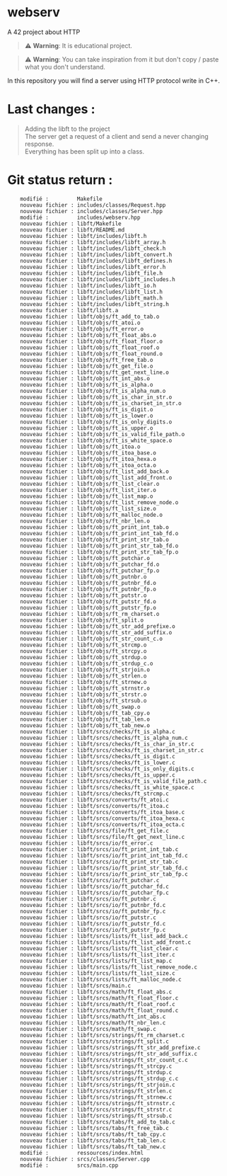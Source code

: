 # webserv
A 42 project about HTTP

> :warning: **Warning**: It is educational project.

> :warning: **Warning**: You can take inspiration from it but don't copy / paste what you don't understand.

In this repository you will find a server using HTTP protocol write in C++.

# Last changes :
> Adding the libft to the project  
> The server get a request of a client and send a never changing response.  
> Everything has been split up into a class.  

# Git status return :

        modifié :         Makefile
        nouveau fichier : includes/classes/Request.hpp
        nouveau fichier : includes/classes/Server.hpp
        modifié :         includes/webserv.hpp
        nouveau fichier : libft/Makefile
        nouveau fichier : libft/README.md
        nouveau fichier : libft/includes/libft.h
        nouveau fichier : libft/includes/libft_array.h
        nouveau fichier : libft/includes/libft_check.h
        nouveau fichier : libft/includes/libft_convert.h
        nouveau fichier : libft/includes/libft_defines.h
        nouveau fichier : libft/includes/libft_error.h
        nouveau fichier : libft/includes/libft_file.h
        nouveau fichier : libft/includes/libft_includes.h
        nouveau fichier : libft/includes/libft_io.h
        nouveau fichier : libft/includes/libft_list.h
        nouveau fichier : libft/includes/libft_math.h
        nouveau fichier : libft/includes/libft_string.h
        nouveau fichier : libft/libft.a
        nouveau fichier : libft/objs/ft_add_to_tab.o
        nouveau fichier : libft/objs/ft_atoi.o
        nouveau fichier : libft/objs/ft_error.o
        nouveau fichier : libft/objs/ft_float_abs.o
        nouveau fichier : libft/objs/ft_float_floor.o
        nouveau fichier : libft/objs/ft_float_roof.o
        nouveau fichier : libft/objs/ft_float_round.o
        nouveau fichier : libft/objs/ft_free_tab.o
        nouveau fichier : libft/objs/ft_get_file.o
        nouveau fichier : libft/objs/ft_get_next_line.o
        nouveau fichier : libft/objs/ft_int_abs.o
        nouveau fichier : libft/objs/ft_is_alpha.o
        nouveau fichier : libft/objs/ft_is_alpha_num.o
        nouveau fichier : libft/objs/ft_is_char_in_str.o
        nouveau fichier : libft/objs/ft_is_charset_in_str.o
        nouveau fichier : libft/objs/ft_is_digit.o
        nouveau fichier : libft/objs/ft_is_lower.o
        nouveau fichier : libft/objs/ft_is_only_digits.o
        nouveau fichier : libft/objs/ft_is_upper.o
        nouveau fichier : libft/objs/ft_is_valid_file_path.o
        nouveau fichier : libft/objs/ft_is_white_space.o
        nouveau fichier : libft/objs/ft_itoa.o
        nouveau fichier : libft/objs/ft_itoa_base.o
        nouveau fichier : libft/objs/ft_itoa_hexa.o
        nouveau fichier : libft/objs/ft_itoa_octa.o
        nouveau fichier : libft/objs/ft_list_add_back.o
        nouveau fichier : libft/objs/ft_list_add_front.o
        nouveau fichier : libft/objs/ft_list_clear.o
        nouveau fichier : libft/objs/ft_list_iter.o
        nouveau fichier : libft/objs/ft_list_map.o
        nouveau fichier : libft/objs/ft_list_remove_node.o
        nouveau fichier : libft/objs/ft_list_size.o
        nouveau fichier : libft/objs/ft_malloc_node.o
        nouveau fichier : libft/objs/ft_nbr_len.o
        nouveau fichier : libft/objs/ft_print_int_tab.o
        nouveau fichier : libft/objs/ft_print_int_tab_fd.o
        nouveau fichier : libft/objs/ft_print_str_tab.o
        nouveau fichier : libft/objs/ft_print_str_tab_fd.o
        nouveau fichier : libft/objs/ft_print_str_tab_fp.o
        nouveau fichier : libft/objs/ft_putchar.o
        nouveau fichier : libft/objs/ft_putchar_fd.o
        nouveau fichier : libft/objs/ft_putchar_fp.o
        nouveau fichier : libft/objs/ft_putnbr.o
        nouveau fichier : libft/objs/ft_putnbr_fd.o
        nouveau fichier : libft/objs/ft_putnbr_fp.o
        nouveau fichier : libft/objs/ft_putstr.o
        nouveau fichier : libft/objs/ft_putstr_fd.o
        nouveau fichier : libft/objs/ft_putstr_fp.o
        nouveau fichier : libft/objs/ft_rm_charset.o
        nouveau fichier : libft/objs/ft_split.o
        nouveau fichier : libft/objs/ft_str_add_prefixe.o
        nouveau fichier : libft/objs/ft_str_add_suffix.o
        nouveau fichier : libft/objs/ft_str_count_c.o
        nouveau fichier : libft/objs/ft_strcmp.o
        nouveau fichier : libft/objs/ft_strcpy.o
        nouveau fichier : libft/objs/ft_strdup.o
        nouveau fichier : libft/objs/ft_strdup_c.o
        nouveau fichier : libft/objs/ft_strjoin.o
        nouveau fichier : libft/objs/ft_strlen.o
        nouveau fichier : libft/objs/ft_strnew.o
        nouveau fichier : libft/objs/ft_strnstr.o
        nouveau fichier : libft/objs/ft_strstr.o
        nouveau fichier : libft/objs/ft_strsub.o
        nouveau fichier : libft/objs/ft_swap.o
        nouveau fichier : libft/objs/ft_tab_cpy.o
        nouveau fichier : libft/objs/ft_tab_len.o
        nouveau fichier : libft/objs/ft_tab_new.o
        nouveau fichier : libft/srcs/checks/ft_is_alpha.c
        nouveau fichier : libft/srcs/checks/ft_is_alpha_num.c
        nouveau fichier : libft/srcs/checks/ft_is_char_in_str.c
        nouveau fichier : libft/srcs/checks/ft_is_charset_in_str.c
        nouveau fichier : libft/srcs/checks/ft_is_digit.c
        nouveau fichier : libft/srcs/checks/ft_is_lower.c
        nouveau fichier : libft/srcs/checks/ft_is_only_digits.c
        nouveau fichier : libft/srcs/checks/ft_is_upper.c
        nouveau fichier : libft/srcs/checks/ft_is_valid_file_path.c
        nouveau fichier : libft/srcs/checks/ft_is_white_space.c
        nouveau fichier : libft/srcs/checks/ft_strcmp.c
        nouveau fichier : libft/srcs/converts/ft_atoi.c
        nouveau fichier : libft/srcs/converts/ft_itoa.c
        nouveau fichier : libft/srcs/converts/ft_itoa_base.c
        nouveau fichier : libft/srcs/converts/ft_itoa_hexa.c
        nouveau fichier : libft/srcs/converts/ft_itoa_octa.c
        nouveau fichier : libft/srcs/file/ft_get_file.c
        nouveau fichier : libft/srcs/file/ft_get_next_line.c
        nouveau fichier : libft/srcs/io/ft_error.c
        nouveau fichier : libft/srcs/io/ft_print_int_tab.c
        nouveau fichier : libft/srcs/io/ft_print_int_tab_fd.c
        nouveau fichier : libft/srcs/io/ft_print_str_tab.c
        nouveau fichier : libft/srcs/io/ft_print_str_tab_fd.c
        nouveau fichier : libft/srcs/io/ft_print_str_tab_fp.c
        nouveau fichier : libft/srcs/io/ft_putchar.c
        nouveau fichier : libft/srcs/io/ft_putchar_fd.c
        nouveau fichier : libft/srcs/io/ft_putchar_fp.c
        nouveau fichier : libft/srcs/io/ft_putnbr.c
        nouveau fichier : libft/srcs/io/ft_putnbr_fd.c
        nouveau fichier : libft/srcs/io/ft_putnbr_fp.c
        nouveau fichier : libft/srcs/io/ft_putstr.c
        nouveau fichier : libft/srcs/io/ft_putstr_fd.c
        nouveau fichier : libft/srcs/io/ft_putstr_fp.c
        nouveau fichier : libft/srcs/lists/ft_list_add_back.c
        nouveau fichier : libft/srcs/lists/ft_list_add_front.c
        nouveau fichier : libft/srcs/lists/ft_list_clear.c
        nouveau fichier : libft/srcs/lists/ft_list_iter.c
        nouveau fichier : libft/srcs/lists/ft_list_map.c
        nouveau fichier : libft/srcs/lists/ft_list_remove_node.c
        nouveau fichier : libft/srcs/lists/ft_list_size.c
        nouveau fichier : libft/srcs/lists/ft_malloc_node.c
        nouveau fichier : libft/srcs/main.c
        nouveau fichier : libft/srcs/math/ft_float_abs.c
        nouveau fichier : libft/srcs/math/ft_float_floor.c
        nouveau fichier : libft/srcs/math/ft_float_roof.c
        nouveau fichier : libft/srcs/math/ft_float_round.c
        nouveau fichier : libft/srcs/math/ft_int_abs.c
        nouveau fichier : libft/srcs/math/ft_nbr_len.c
        nouveau fichier : libft/srcs/math/ft_swap.c
        nouveau fichier : libft/srcs/strings/ft_rm_charset.c
        nouveau fichier : libft/srcs/strings/ft_split.c
        nouveau fichier : libft/srcs/strings/ft_str_add_prefixe.c
        nouveau fichier : libft/srcs/strings/ft_str_add_suffix.c
        nouveau fichier : libft/srcs/strings/ft_str_count_c.c
        nouveau fichier : libft/srcs/strings/ft_strcpy.c
        nouveau fichier : libft/srcs/strings/ft_strdup.c
        nouveau fichier : libft/srcs/strings/ft_strdup_c.c
        nouveau fichier : libft/srcs/strings/ft_strjoin.c
        nouveau fichier : libft/srcs/strings/ft_strlen.c
        nouveau fichier : libft/srcs/strings/ft_strnew.c
        nouveau fichier : libft/srcs/strings/ft_strnstr.c
        nouveau fichier : libft/srcs/strings/ft_strstr.c
        nouveau fichier : libft/srcs/strings/ft_strsub.c
        nouveau fichier : libft/srcs/tabs/ft_add_to_tab.c
        nouveau fichier : libft/srcs/tabs/ft_free_tab.c
        nouveau fichier : libft/srcs/tabs/ft_tab_cpy.c
        nouveau fichier : libft/srcs/tabs/ft_tab_len.c
        nouveau fichier : libft/srcs/tabs/ft_tab_new.c
        modifié :         ressources/index.html
        nouveau fichier : srcs/classes/Server.cpp
        modifié :         srcs/main.cpp